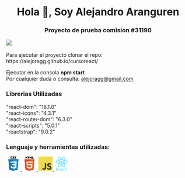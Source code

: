 <h1 align="center">Hola 👋, Soy Alejandro Aranguren</h1>
<h3 align="center">Proyecto de prueba comision #31190</h3>

<img src="./public/grabacion.gif">
<p align="left">
Para ejecutar el proyecto clonar el repo: https://alejoragg.github.io/cursoreact/

Ejecutar en la consola <b>npm start</b><br>
Por cualquier duda o consulta: alejoragg@gmail.com
</p>
<h3>Librerias Utilizadas</h3>
<p>
    "react-dom": "18.1.0"<br>
    "react-icons": "4.3.1"<br>
    "react-router-dom": "6.3.0"<br>
    "react-scripts": "5.0.1"<br>
    "reactstrap": "9.0.2"<br>
</p>
<h3 align="left">Lenguaje y herramientas utilizadas:</h3>
<p align="left">
    <a href="https://www.w3schools.com/css/" target="_blank" rel="noreferrer">
        <img src="https://raw.githubusercontent.com/devicons/devicon/master/icons/css3/css3-original-wordmark.svg" alt="css3" width="40" height="40"/>
    </a>
    <a href="https://www.w3.org/html/" target="_blank" rel="noreferrer">
        <img src="https://raw.githubusercontent.com/devicons/devicon/master/icons/html5/html5-original-wordmark.svg" alt="html5" width="40" height="40"/>
    </a>
    <a href="https://developer.mozilla.org/en-US/docs/Web/JavaScript" target="_blank" rel="noreferrer">
        <img src="https://raw.githubusercontent.com/devicons/devicon/master/icons/javascript/javascript-original.svg" alt="javascript" width="40" height="40"/>
    </a>
    <a href="https://reactjs.org/" target="_blank" rel="noreferrer">
        <img src="https://raw.githubusercontent.com/devicons/devicon/master/icons/react/react-original-wordmark.svg" alt="react" width="40" height="40"/>
    </a>
</p>